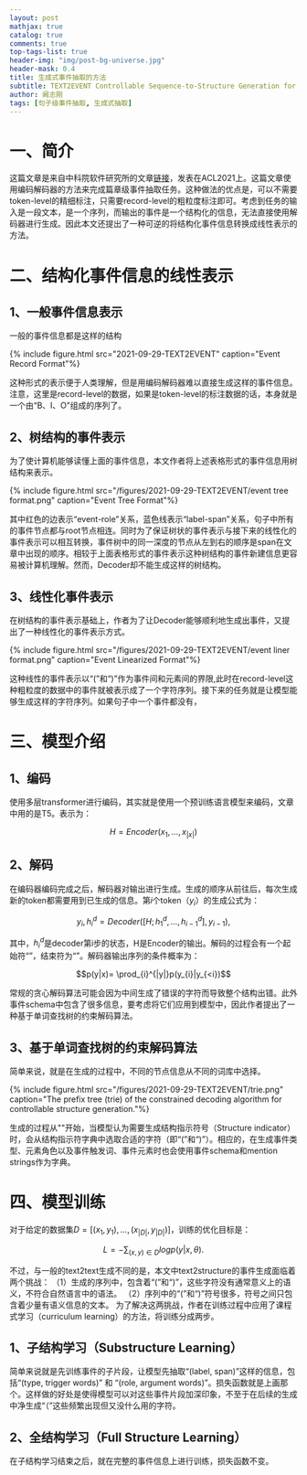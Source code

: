 ```yaml
---
layout: post
mathjax: true
catalog: true
comments: true
top-tags-list: true
header-img: "img/post-bg-universe.jpg"
header-mask: 0.4
title: 生成式事件抽取的方法
subtitle: TEXT2EVENT Controllable Sequence-to-Structure Generation for End-to-end Event Extraction
author: 阚志刚
tags: [句子级事件抽取, 生成式抽取]
---
```


# 一、简介

这篇文章是来自中科院软件研究所的文章[链接](https://aclanthology.org/2021.acl-long.217.pdf)，发表在ACL2021上。这篇文章使用编码解码器的方法来完成篇章级事件抽取任务。这种做法的优点是，可以不需要token-level的精细标注，只需要record-level的粗粒度标注即可。考虑到任务的输入是一段文本，是一个序列，而输出的事件是一个结构化的信息，无法直接使用解码器进行生成。因此本文还提出了一种可逆的将结构化事件信息转换成线性表示的方法。

# 二、结构化事件信息的线性表示

## 1、一般事件信息表示

一般的事件信息都是这样的结构

{% include figure.html src="2021-09-29-TEXT2EVENT" caption="Event Record Format"%}

这种形式的表示便于人类理解，但是用编码解码器难以直接生成这样的事件信息。注意，这里是record-level的数据，如果是token-level的标注数据的话，本身就是一个由“B、I、O”组成的序列了。

## 2、树结构的事件表示

为了使计算机能够读懂上面的事件信息，本文作者将上述表格形式的事件信息用树结构来表示。

{% include figure.html src="/figures/2021-09-29-TEXT2EVENT/event tree format.png" caption="Event Tree Format"%}

其中红色的边表示“event-role”关系，蓝色线表示“label-span”关系，句子中所有的事件节点都与root节点相连。同时为了保证树状的事件表示与接下来的线性化的事件表示可以相互转换，事件树中的同一深度的节点从左到右的顺序是span在文章中出现的顺序。相较于上面表格形式的事件表示这种树结构的事件新建信息更容易被计算机理解。然而，Decoder却不能生成这样的树结构。

## 3、线性化事件表示

在树结构的事件表示基础上，作者为了让Decoder能够顺利地生成出事件，又提出了一种线性化的事件表示方式。

{% include figure.html src="/figures/2021-09-29-TEXT2EVENT/event liner format.png" caption="Event Linearized Format"%}

这种线性的事件表示以“(”和“)”作为事件间和元素间的界限,此时在record-level这种粗粒度的数据中的事件就被表示成了一个字符序列。接下来的任务就是让模型能够生成这样的字符序列。如果句子中一个事件都没有，

# 三、模型介绍

## 1、编码

使用多层transformer进行编码，其实就是使用一个预训练语言模型来编码，文章中用的是T5。表示为：

$$H = Encoder(x_1,...,x_{|x|})$$

## 2、解码

在编码器编码完成之后，解码器对输出进行生成。生成的顺序从前往后，每次生成新的token都需要用到已生成的信息。第$i$个token（$y_i$）的生成公式为：

$$y_i,h_{i}^d = Decoder([H;h_{1}^d,...,h_{i-1}^d],y_{i-1}),$$

其中，$h_i^d$是decoder第i步的状态，H是Encoder的输出。解码的过程会有一个起始符“<bos>”，结束符为“<eos>”。解码器输出序列的条件概率为：

$$p(y|x)= \prod_{i}^{|y|}p(y_{i}|y_{<i})$$

常规的贪心解码算法可能会因为中间生成了错误的字符而导致整个结构出错。此外事件schema中包含了很多信息，要考虑将它们应用到模型中，因此作者提出了一种基于单词查找树的约束解码算法。

## 3、基于单词查找树的约束解码算法

简单来说，就是在生成的过程中，不同的节点信息从不同的词库中选择。

{% include figure.html src="/figures/2021-09-29-TEXT2EVENT/trie.png" caption="The prefix tree (trie) of the constrained decoding algorithm for controllable structure generation."%}

生成的过程从"<bos>"开始，当模型认为需要生成结构指示符号（Structure indicator）时，会从结构指示符字典中选取合适的字符（即“(”和“)”）。相应的，在生成事件类型、元素角色以及事件触发词、事件元素时也会使用事件schema和mention strings作为字典。

# 四、模型训练

对于给定的数据集$D=[(x_1,y_1),...,(x_{|D|},y_{|D|})]$，训练的优化目标是：

$$L = -\sum_{(x,y)\in D} log p(y|x,\theta).$$

不过，与一般的text2text生成不同的是，本文中text2structure的事件生成面临着两个挑战：
（1）生成的序列中，包含着“(”和“)”，这些字符没有通常意义上的语义，不符合自然语言中的语法。
（2）序列中的“(”和“)”符号很多，符号之间只包含着少量有语义信息的文本。
为了解决这两挑战，作者在训练过程中应用了课程式学习（curriculum learning）的方法，将训练分成两步。

## 1、子结构学习（Substructure Learning）

简单来说就是先训练事件的子片段，让模型先抽取“(label, span)”这样的信息，包括“(type, trigger words)” 和 “(role, argument words)”。损失函数就是上画那个。这样做的好处是使得模型可以对这些事件片段加深印象，不至于在后续的生成中净生成“（”这些频繁出现但又没什么用的字符。

## 2、全结构学习（Full Structure Learning）

在子结构学习结束之后，就在完整的事件信息上进行训练，损失函数不变。